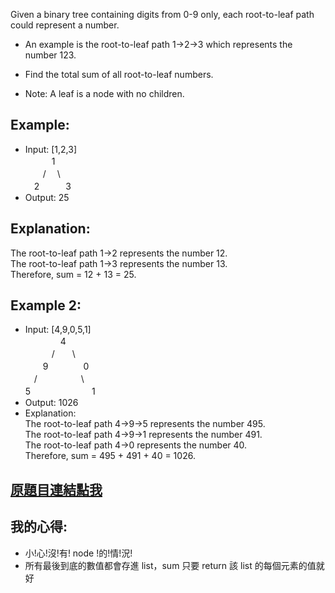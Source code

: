 Given a binary tree containing digits from 0-9 only, each root-to-leaf path could represent a number.

* An example is the root-to-leaf path 1->2->3 which represents the number 123.

* Find the total sum of all root-to-leaf numbers.

* Note: A leaf is a node with no children.

## Example:

* Input: [1,2,3]  
　　　1  
　　/　 \  
　2　　　3  
* Output: 25
## Explanation:
The root-to-leaf path 1->2 represents the number 12.  
The root-to-leaf path 1->3 represents the number 13.  
Therefore, sum = 12 + 13 = 25.  
## Example 2:

* Input: [4,9,0,5,1]  
　　　　4  
　　　/　　\  
　　9　　　　0  
　/　　　　　\  
5　　　　　　　1  
* Output: 1026  
* Explanation:  
The root-to-leaf path 4->9->5 represents the number 495.  
The root-to-leaf path 4->9->1 represents the number 491.  
The root-to-leaf path 4->0 represents the number 40.  
Therefore, sum = 495 + 491 + 40 = 1026.  

## [原題目連結點我](https://leetcode.com/problems/sum-root-to-leaf-numbers/)
	
## 我的心得:
* 小!心!沒!有! node !的!情!況!
* 所有最後到底的數值都會存進 list，sum 只要 return 該 list 的每個元素的值就好
